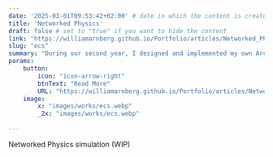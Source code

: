 ```yaml
---
date: '2025-03-01T09:53:42+02:00' # date in which the content is created - defaults to "today"
title: 'Networked Physics'
draft: false # set to "true" if you want to hide the content 
link: "https://williamarnberg.github.io/Portfolio/articles/Networked_Physics_Article/" # optional URL to link the logo to
slug: "ecs"
summary: "During our second year, I designed and implemented my own Archetype-based ECS in my own game engine."
params:
    button:
        icon: "icon-arrow-right"
        btnText: "Read More"
        URL: "https://williamarnberg.github.io/Portfolio/articles/Networked_Physics_Article/"
    image:  
        x: "images/works/ecs.webp"
        _2x: "images/works/ecs.webp"
       
---
```


Networked Physics simulation (WIP)
